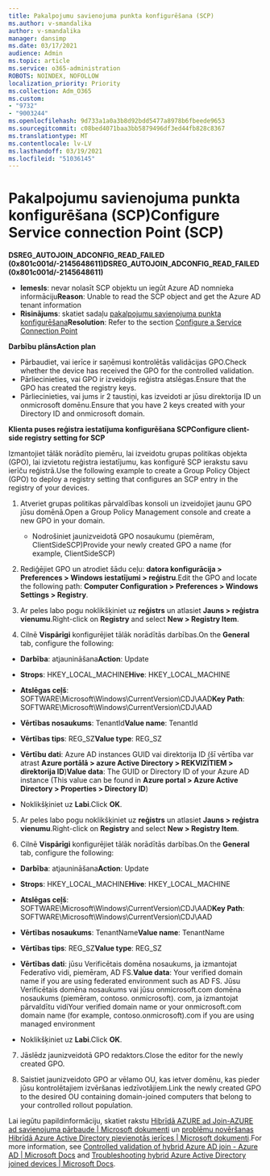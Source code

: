 ```yaml
---
title: Pakalpojumu savienojuma punkta konfigurēšana (SCP)
ms.author: v-smandalika
author: v-smandalika
manager: dansimp
ms.date: 03/17/2021
audience: Admin
ms.topic: article
ms.service: o365-administration
ROBOTS: NOINDEX, NOFOLLOW
localization_priority: Priority
ms.collection: Adm_O365
ms.custom:
- "9732"
- "9003244"
ms.openlocfilehash: 9d733a1a0a3b8d92bdd5477a8978b6fbeede9653
ms.sourcegitcommit: c08bed4071baa3bb5879496df3ed44fb828c8367
ms.translationtype: MT
ms.contentlocale: lv-LV
ms.lasthandoff: 03/19/2021
ms.locfileid: "51036145"
---
```

# <a name="configure-service-connection-point-scp"></a><span data-ttu-id="56155-102">Pakalpojumu savienojuma punkta konfigurēšana (SCP)</span><span class="sxs-lookup"><span data-stu-id="56155-102">Configure Service connection Point (SCP)</span></span>

<span data-ttu-id="56155-103">**DSREG_AUTOJOIN_ADCONFIG_READ_FAILED (0x801c001d/-2145648611)**</span><span class="sxs-lookup"><span data-stu-id="56155-103">**DSREG_AUTOJOIN_ADCONFIG_READ_FAILED (0x801c001d/-2145648611)**</span></span>

- <span data-ttu-id="56155-104">**Iemesls**: nevar nolasīt SCP objektu un iegūt Azure AD nomnieka informāciju</span><span class="sxs-lookup"><span data-stu-id="56155-104">**Reason**: Unable to read the SCP object and get the Azure AD tenant information</span></span>
- <span data-ttu-id="56155-105">**Risinājums**: skatiet sadaļu [pakalpojumu savienojuma punkta konfigurēšana](https://docs.microsoft.com/azure/active-directory/devices/hybrid-azuread-join-federated-domains#configure-hybrid-azure-ad-join)</span><span class="sxs-lookup"><span data-stu-id="56155-105">**Resolution**: Refer to the section [Configure a Service Connection Point](https://docs.microsoft.com/azure/active-directory/devices/hybrid-azuread-join-federated-domains#configure-hybrid-azure-ad-join)</span></span>


<span data-ttu-id="56155-106">**Darbību plāns**</span><span class="sxs-lookup"><span data-stu-id="56155-106">**Action plan**</span></span>

- <span data-ttu-id="56155-107">Pārbaudiet, vai ierīce ir saņēmusi kontrolētās validācijas GPO.</span><span class="sxs-lookup"><span data-stu-id="56155-107">Check whether the device has received the GPO for the controlled validation.</span></span>
- <span data-ttu-id="56155-108">Pārliecinieties, vai GPO ir izveidojis reģistra atslēgas.</span><span class="sxs-lookup"><span data-stu-id="56155-108">Ensure that the GPO has created the registry keys.</span></span>
- <span data-ttu-id="56155-109">Pārliecinieties, vai jums ir 2 taustiņi, kas izveidoti ar jūsu direktorija ID un onmicrosoft domēnu.</span><span class="sxs-lookup"><span data-stu-id="56155-109">Ensure that you have 2 keys created with your Directory ID and onmicrosoft domain.</span></span>

<span data-ttu-id="56155-110">**Klienta puses reģistra iestatījuma konfigurēšana SCP**</span><span class="sxs-lookup"><span data-stu-id="56155-110">**Configure client-side registry setting for SCP**</span></span>

<span data-ttu-id="56155-111">Izmantojiet tālāk norādīto piemēru, lai izveidotu grupas politikas objekta (GPO), lai izvietotu reģistra iestatījumu, kas konfigurē SCP ierakstu savu ierīču reģistrā.</span><span class="sxs-lookup"><span data-stu-id="56155-111">Use the following example to create a Group Policy Object (GPO) to deploy a registry setting that configures an SCP entry in the registry of your devices.</span></span>

1. <span data-ttu-id="56155-112">Atveriet grupas politikas pārvaldības konsoli un izveidojiet jaunu GPO jūsu domēnā.</span><span class="sxs-lookup"><span data-stu-id="56155-112">Open a Group Policy Management console and create a new GPO in your domain.</span></span>
     - <span data-ttu-id="56155-113">Nodrošiniet jaunizveidotā GPO nosaukumu (piemēram, ClientSideSCP)</span><span class="sxs-lookup"><span data-stu-id="56155-113">Provide your newly created GPO a name (for example, ClientSideSCP)</span></span>

2. <span data-ttu-id="56155-114">Rediģējiet GPO un atrodiet šādu ceļu: **datora konfigurācija > Preferences > Windows iestatījumi > reģistru**.</span><span class="sxs-lookup"><span data-stu-id="56155-114">Edit the GPO and locate the following path: **Computer Configuration > Preferences > Windows Settings > Registry**.</span></span>

3. <span data-ttu-id="56155-115">Ar peles labo pogu noklikšķiniet uz **reģistrs** un atlasiet **Jauns > reģistra vienumu**.</span><span class="sxs-lookup"><span data-stu-id="56155-115">Right-click on **Registry** and select **New > Registry Item**.</span></span>

4. <span data-ttu-id="56155-116">Cilnē **Vispārīgi** konfigurējiet tālāk norādītās darbības.</span><span class="sxs-lookup"><span data-stu-id="56155-116">On the **General** tab, configure the following:</span></span>
  
- <span data-ttu-id="56155-117">**Darbība**: atjaunināšana</span><span class="sxs-lookup"><span data-stu-id="56155-117">**Action**: Update</span></span>
    
- <span data-ttu-id="56155-118">**Strops**: HKEY_LOCAL_MACHINE</span><span class="sxs-lookup"><span data-stu-id="56155-118">**Hive**: HKEY_LOCAL_MACHINE</span></span>
    
- <span data-ttu-id="56155-119">**Atslēgas ceļš**: SOFTWARE\Microsoft\Windows\CurrentVersion\CDJ\AAD</span><span class="sxs-lookup"><span data-stu-id="56155-119">**Key Path**: SOFTWARE\Microsoft\Windows\CurrentVersion\CDJ\AAD</span></span>
    
- <span data-ttu-id="56155-120">**Vērtības nosaukums**: TenantId</span><span class="sxs-lookup"><span data-stu-id="56155-120">**Value name**: TenantId</span></span>
    
- <span data-ttu-id="56155-121">**Vērtības tips**: REG_SZ</span><span class="sxs-lookup"><span data-stu-id="56155-121">**Value type**: REG_SZ</span></span>
    
- <span data-ttu-id="56155-122">**Vērtību dati**: Azure AD instances GUID vai direktorija ID (šī vērtība var atrast **Azure portālā > azure Active Directory > REKVIZĪTIEM > direktorija ID**)</span><span class="sxs-lookup"><span data-stu-id="56155-122">**Value data**: The GUID or Directory ID of your Azure AD instance (This value can be found in **Azure portal > Azure Active Directory > Properties > Directory ID**)</span></span>
 
- <span data-ttu-id="56155-123">Noklikšķiniet uz **Labi**.</span><span class="sxs-lookup"><span data-stu-id="56155-123">Click **OK**.</span></span>
 
5. <span data-ttu-id="56155-124">Ar peles labo pogu noklikšķiniet uz **reģistrs** un atlasiet **Jauns > reģistra vienumu**.</span><span class="sxs-lookup"><span data-stu-id="56155-124">Right-click on **Registry** and select **New > Registry Item**.</span></span>

6. <span data-ttu-id="56155-125">Cilnē **Vispārīgi** konfigurējiet tālāk norādītās darbības.</span><span class="sxs-lookup"><span data-stu-id="56155-125">On the **General** tab, configure the following:</span></span>
  
- <span data-ttu-id="56155-126">**Darbība**: atjaunināšana</span><span class="sxs-lookup"><span data-stu-id="56155-126">**Action**: Update</span></span>
    
- <span data-ttu-id="56155-127">**Strops**: HKEY_LOCAL_MACHINE</span><span class="sxs-lookup"><span data-stu-id="56155-127">**Hive**: HKEY_LOCAL_MACHINE</span></span>
    
- <span data-ttu-id="56155-128">**Atslēgas ceļš**: SOFTWARE\Microsoft\Windows\CurrentVersion\CDJ\AAD</span><span class="sxs-lookup"><span data-stu-id="56155-128">**Key Path**: SOFTWARE\Microsoft\Windows\CurrentVersion\CDJ\AAD</span></span>
    
- <span data-ttu-id="56155-129">**Vērtības nosaukums**: TenantName</span><span class="sxs-lookup"><span data-stu-id="56155-129">**Value name**: TenantName</span></span>
    
- <span data-ttu-id="56155-130">**Vērtības tips**: REG_SZ</span><span class="sxs-lookup"><span data-stu-id="56155-130">**Value type**: REG_SZ</span></span>
    
- <span data-ttu-id="56155-131">**Vērtības dati**: jūsu Verificētais domēna nosaukums, ja izmantojat Federatīvo vidi, piemēram, AD FS.</span><span class="sxs-lookup"><span data-stu-id="56155-131">**Value data**: Your verified domain name if you are using federated environment such as AD FS.</span></span> <span data-ttu-id="56155-132">Jūsu Verificētais domēna nosaukums vai jūsu onmicrosoft.com domēna nosaukums (piemēram, contoso. onmicrosoft). com, ja izmantojat pārvaldītu vidi</span><span class="sxs-lookup"><span data-stu-id="56155-132">Your verified domain name or your onmicrosoft.com domain name (for example, contoso.onmicrosoft).com if you are using managed environment</span></span>

- <span data-ttu-id="56155-133">Noklikšķiniet uz **Labi**.</span><span class="sxs-lookup"><span data-stu-id="56155-133">Click **OK**.</span></span>

7. <span data-ttu-id="56155-134">Jāslēdz jaunizveidotā GPO redaktors.</span><span class="sxs-lookup"><span data-stu-id="56155-134">Close the editor for the newly created GPO.</span></span>

8. <span data-ttu-id="56155-135">Saistiet jaunizveidoto GPO ar vēlamo OU, kas ietver domēnu, kas pieder jūsu kontrolētajiem izvēršanas iedzīvotājiem.</span><span class="sxs-lookup"><span data-stu-id="56155-135">Link the newly created GPO to the desired OU containing domain-joined computers that belong to your controlled rollout population.</span></span>

<span data-ttu-id="56155-136">Lai iegūtu papildinformāciju, skatiet rakstu [Hibrīdā AZURE ad Join-AZURE ad savienojuma pārbaude | Microsoft dokumenti](https://docs.microsoft.com/azure/active-directory/devices/hybrid-azuread-join-control) un  [problēmu novēršanas Hibrīdā Azure Active Directory pievienotās ierīces | Microsoft dokumenti](https://docs.microsoft.com/azure/active-directory/devices/troubleshoot-hybrid-join-windows-current).</span><span class="sxs-lookup"><span data-stu-id="56155-136">For more information, see [Controlled validation of hybrid Azure AD join - Azure AD | Microsoft Docs](https://docs.microsoft.com/azure/active-directory/devices/hybrid-azuread-join-control) and  [Troubleshooting hybrid Azure Active Directory joined devices | Microsoft Docs](https://docs.microsoft.com/azure/active-directory/devices/troubleshoot-hybrid-join-windows-current).</span></span>










